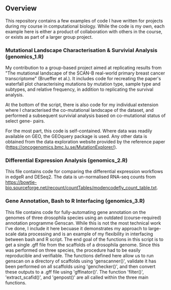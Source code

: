 ## Overview
This repository contains a few examples of code I have written for projects during my course in computational biology. 
While the code is my own, each example here is either a product of collaboration with others in the course, or exists 
as part of a larger group project. 

### Mutational Landscape Characterisation & Survivial Analysis (genomics_1.R)
My contribution to a group-based project aimed at replicating results from "The mutational landscape of the SCAN-B 
real-world primary breast cancer transcriptome" (Brueffer et al.). It includes code for recreating the paper's waterfall 
plot characterising mutations by mutation type, sample type and subtypes, and relative frequency, in addition to 
replicating the survival analysis. 

At the bottom of the script, there is also code for my individual extension where I characterised the co-mutational 
landscape of the dataset, and performed a subsequent survivial analysis based on co-mutational status of select gene-
pairs. 

For the most part, this code is self-contained. Where data was readily available on GEO, the GEOquery package is used. 
Any other data is obtained from the data exploration website provided by the reference paper (https://oncogenomics.bmc.lu.se/MutationExplorer/). 

### Differential Expression Analysis (genomics_2.R)
This file contains code for comparing the differential expression workflows in edgeR and DESeq2. The data is un-normalised RNA-seq 
counts from https://bowtie-bio.sourceforge.net/recount/countTables/modencodefly_count_table.txt. 


### Gene Annotation, Bash to R Interfacing (genomics_3.R)
This file contains code for fully-automating gene annotation on the genomes of three drosophila species using an outdated 
(course-required) annotation programme Genscan. While this is not the most technical work I've done, 
I include it here becuase it demonstrates my approach to large-scale data processing and is an example of my flexibility in 
interfacing between bash and R script. The end goal of the functions in this script is to get a single .gff file from the scaffolds of a drosophila genome. 
Since this was performed on three species, the procedure had to be easily reproducible and verifiable. The functions 
defined here allow us to run genscan on a directory of scaffolds using 'genscanner()', validate it has been performed on 
all scaffolds using 'genchecker()', and then convert these outputs to a .gff file using 'gffinator()'. The 
function 'filter()', 'extract_scafid()', and 'genpost()' are all called within the three main functions. 

